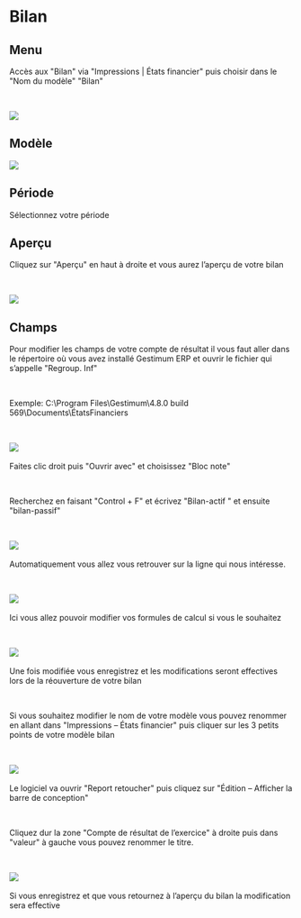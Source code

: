 # Bilan

## Menu


Accès aux "Bilan" via "Impressions | États financier" 
 puis choisir dans le "Nom du modèle" "Bilan"


 


![](../assets/images/1/Menu_Etats_Financiers.png)
## Modèle


![](../assets/images/2/Modele.png)
## Période


Sélectionnez votre période


## Aperçu


Cliquez sur "Aperçu" en haut à droite 
 et vous aurez l’aperçu de votre bilan


 


![](../assets/images/2/Apercu.png)
## Champs


Pour modifier les champs de votre compte de 
 résultat il vous faut aller dans le répertoire où vous avez installé Gestimum 
 ERP et ouvrir le fichier qui s’appelle "Regroup. Inf"


 


Exemple: C:\Program Files\Gestimum\4.8.0 build 
 569\Documents\ÉtatsFinanciers


 


![](../assets/images/2/Dossier.png)
 


Faites clic droit puis "Ouvrir avec" 
 et choisissez "Bloc note"


 


Recherchez en faisant "Control + F" 
 et écrivez "Bilan-actif " et ensuite "bilan-passif"


 


![](../assets/images/2/Rechercher.png)
 


Automatiquement vous allez vous retrouver sur 
 la ligne qui nous intéresse.


 


![](../assets/images/2/BlocNotes1.png)
 


Ici vous allez pouvoir modifier vos formules 
 de calcul si vous le souhaitez


 


![](../assets/images/2/BlocNotes2.png)
 


Une fois modifiée vous enregistrez et les modifications 
 seront effectives lors de la réouverture de votre bilan


 


Si vous souhaitez modifier le nom de votre modèle 
 vous pouvez renommer en allant dans "Impressions – États financier" 
 puis cliquer sur les 3 petits points de votre modèle bilan


 


![](../assets/images/2/BoutonReportRetoucher.png)
 


Le logiciel va ouvrir "Report retoucher" 
 puis cliquez sur "Édition – Afficher la barre de conception"


 


Cliquez dur la zone "Compte de résultat 
 de l’exercice" à droite puis dans "valeur" à gauche vous 
 pouvez renommer le titre.


 


**![](../assets/images/2/ReportRetoucher.png)**
 


Si vous enregistrez et que vous retournez à 
 l’aperçu du bilan la modification sera effective


